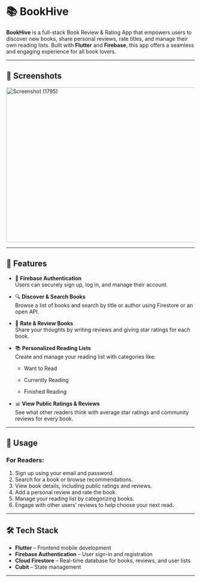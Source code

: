 # 📚 BookHive

**BookHive** is a full-stack Book Review & Rating App that empowers users to discover new books, share personal reviews, rate titles, and manage their own reading lists. Built with **Flutter** and **Firebase**, this app offers a seamless and engaging experience for all book lovers.

---

## 📸 Screenshots


<img width="773" height="413" alt="Screenshot (1795)" src="https://github.com/user-attachments/assets/6ff1e313-0711-4a95-8762-cc037c6df62b" />

---

## 🚀 Features

- 🔐 **Firebase Authentication**  
  Users can securely sign up, log in, and manage their account.

- 🔍 **Discover & Search Books**  
  Browse a list of books and search by title or author using Firestore or an open API.

- 🌟 **Rate & Review Books**  
  Share your thoughts by writing reviews and giving star ratings for each book.

- 📚 **Personalized Reading Lists**  
  Create and manage your reading list with categories like:
  - Want to Read

  - Currently Reading
  - Finished Reading

- 📊 **View Public Ratings & Reviews**  
  See what other readers think with average star ratings and community reviews for every book.

---

## 📌 Usage

### For Readers:

1. Sign up using your email and password.
2. Search for a book or browse recommendations.
3. View book details, including public ratings and reviews.
4. Add a personal review and rate the book.
5. Manage your reading list by categorizing books.
6. Engage with other users’ reviews to help choose your next read.

---

## 🛠️ Tech Stack

- **Flutter** – Frontend mobile development  
- **Firebase Authentication** – User sign-in and registration  
- **Cloud Firestore** – Real-time database for books, reviews, and user lists  
- **Cubit** – State management

---

